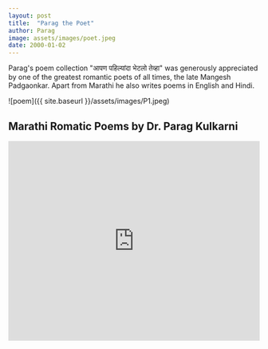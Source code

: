 ```yaml
---
layout: post
title:  "Parag the Poet"
author: Parag
image: assets/images/poet.jpeg
date: 2000-01-02
---
```

Parag's poem collection "आपण पहिल्यांदा भेटलो तेव्हा" was generously appreciated by one of the greatest romantic poets of all times, the late Mangesh Padgaonkar. Apart from Marathi he also writes poems in English and Hindi.

![poem]({{ site.baseurl }}/assets/images/P1.jpeg)


## Marathi Romatic Poems by Dr. Parag Kulkarni


<p><iframe style="width:100%;" height="400" src="https://www.youtube.com/embed/slvr6FnFVwA" frameborder="0" allowfullscreen></iframe></p>